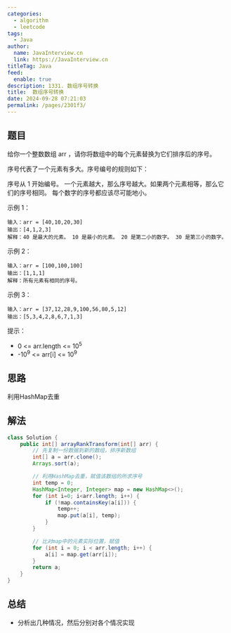 ```yaml
---
categories: 
  - algorithm
  - leetcode
tags: 
  - Java
author: 
  name: JavaInterview.cn
  link: https://JavaInterview.cn
titleTag: Java
feed: 
  enable: true
description: 1331. 数组序号转换
title:  数组序号转换
date: 2024-09-28 07:21:03
permalink: /pages/2301f3/
---
```


## 题目

给你一个整数数组 arr ，请你将数组中的每个元素替换为它们排序后的序号。

序号代表了一个元素有多大。序号编号的规则如下：

序号从 1 开始编号。
一个元素越大，那么序号越大。如果两个元素相等，那么它们的序号相同。
每个数字的序号都应该尽可能地小。


示例 1：

    输入：arr = [40,10,20,30]
    输出：[4,1,2,3]
    解释：40 是最大的元素。 10 是最小的元素。 20 是第二小的数字。 30 是第三小的数字。
示例 2：

    输入：arr = [100,100,100]
    输出：[1,1,1]
    解释：所有元素有相同的序号。
示例 3：

    输入：arr = [37,12,28,9,100,56,80,5,12]
    输出：[5,3,4,2,8,6,7,1,3]


提示：

* 0 <= arr.length <= 10<sup>5</sup>
* -10<sup>9</sup> <= arr[i] <= 10<sup>9</sup>

## 思路

利用HashMap去重

## 解法
```java
class Solution {
    public int[] arrayRankTransform(int[] arr) {
        // 先复制一份数据到新的数组，排序新数组
        int[] a = arr.clone();
        Arrays.sort(a);

        // 利用HashMap去重，赋值该数组的所求序号
        int temp = 0;
        HashMap<Integer, Integer> map = new HashMap<>();
        for (int i=0; i<arr.length; i++) {
            if (!map.containsKey(a[i])) {
                temp++;
                map.put(a[i], temp);
            }
        }

        // 比对map中的元素实际位置，赋值
        for (int i = 0; i < arr.length; i++) {
            a[i] = map.get(arr[i]);
        }
        return a;
    }
}

```

## 总结

- 分析出几种情况，然后分别对各个情况实现 
